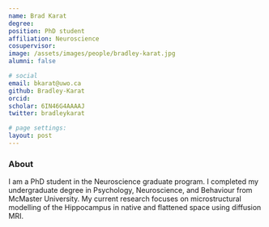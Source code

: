 ```yaml
---
name: Brad Karat
degree:
position: PhD student
affiliation: Neuroscience
cosupervisor:
image: /assets/images/people/bradley-karat.jpg
alumni: false

# social
email: bkarat@uwo.ca
github: Bradley-Karat
orcid:
scholar: 6IN46G4AAAAJ
twitter: bradleykarat

# page settings:
layout: post
---
```

### About

I am a PhD student in the Neuroscience graduate program. I completed my undergraduate degree in Psychology, Neuroscience, and Behaviour from McMaster University. My current research focuses on microstructural modelling of the Hippocampus in native and flattened space using diffusion MRI.
